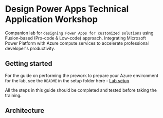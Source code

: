 # Design Power Apps Technical Application Workshop

Companion lab for `designing Power Apps for customized solutions` using Fusion-based (Pro-code & Low-code) approach. 
Integrating Microsoft Power Platform with Azure compute services to accelerate professional developer's productivity.

## Getting started

For the guide on performing the prework to prepare your Azure environment for the lab, see the `README` in the setup folder here - [Lab setup](https://github.com/felihong/taw-power-apps-power-platform/blob/main/setup/README.md)

All the steps in this guide should be completed and tested before taking the training.

## Architecture